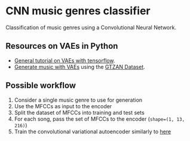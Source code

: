 # CNN music genres classifier
Classification of music genres using a Convolutional Neural Network.

## Resources on VAEs in Python

- [General tutorial on VAEs with tensorflow](https://learnopencv.com/variational-autoencoder-in-tensorflow/).
- [Generate music with VAEs](https://www.kaggle.com/code/basu369victor/generate-music-with-variational-autoencoder) using the [GTZAN Dataset](https://www.kaggle.com/datasets/andradaolteanu/gtzan-dataset-music-genre-classification/code).

## Possible workflow

1. Consider a single music genre to use for generation
2. Use the MFCCs as input to the encoder
3. Split the dataset of MFCCs into training and test sets
4. For each song, pass the set of MFCCs to the encoder (`shape=(1, 13, 216)`)
5. Train the convolutional variational autoencoder similarly to [here](https://learnopencv.com/variational-autoencoder-in-tensorflow/)
